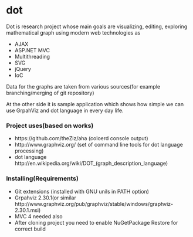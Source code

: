 dot
===
<p>
Dot is research project whose main goals are visualizing, editing, exploring mathematical graph using modern web technologies as 
<ul>
<li>AJAX</li>
<li>ASP.NET MVC</li>
<li>Multithreading</li>
<li>SVG</li>
<li>jQuery</li>
<li>IoC</li>
</ul>
</p>
<p>Data for the graphs are taken from various sources(for example branching/merging of git repository)</p>
<p>At the other side it is sample application which shows how simple we can use GrpahViz and dot language in every day life.</p>

<h3>Project uses(based on works)</h3>
<ul>
<li>https://github.com/theZiz/aha (coloerd console output)
<li>http://www.graphviz.org/ (set of command line tools for dot language processing)
<li>dot language http://en.wikipedia.org/wiki/DOT_(graph_description_language) 
</ul>
<h3>Installing(Requirements)</h3>
<ul>
<li>Git extensions (installed with GNU unils in PATH option)</li>
<li>Grpahviz 2.30.1(or similar http://www.graphviz.org/pub/graphviz/stable/windows/graphviz-2.30.1.msi)</li>
<li>MVC 4 needed also</li>
<li>After cloning project you need to enable NuGetPackage Restore for correct build</li>
</ul>
